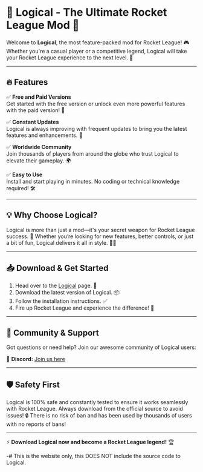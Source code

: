 # 🚀 Logical - The Ultimate Rocket League Mod 🌟

Welcome to **Logical**, the most feature-packed mod for Rocket League! 🎮 Whether you're a casual player or a competitive legend, Logical will take your Rocket League experience to the next level. 🌌

---

## 🔥 Features

✅ **Free and Paid Versions**  
Get started with the free version or unlock even more powerful features with the paid version! 💎

✅ **Constant Updates**  
Logical is always improving with frequent updates to bring you the latest features and enhancements. 🔄

✅ **Worldwide Community**  
Join thousands of players from around the globe who trust Logical to elevate their gameplay. 🌍

✅ **Easy to Use**  
Install and start playing in minutes. No coding or technical knowledge required! 🛠️

---

## 💡 Why Choose Logical?

Logical is more than just a mod—it's your secret weapon for Rocket League success. 🥇 Whether you’re looking for new features, better controls, or just a bit of fun, Logical delivers it all in style. 🚗💨

---

## 📥 Download & Get Started

1. Head over to the [Logical](#https://logicalrl.com) page. 🧷  
2. Download the latest version of Logical. 📦  
3. Follow the installation instructions. ✅  
4. Fire up Rocket League and experience the difference! 🚀

---

## 🌟 Community & Support

Got questions or need help? Join our awesome community of Logical users:  

💬 **Discord:** [Join us here](#https://discord.gg/BJRjwfaanv)  

---

## 🛡️ Safety First

Logical is 100% safe and constantly tested to ensure it works seamlessly with Rocket League. Always download from the official source to avoid issues! 🔒
There is no risk of ban and has been used by thousands of users with no reports of bans!

---

⚡ **Download Logical now and become a Rocket League legend!** 🏆

-# This is the website only, this DOES NOT include the source code to Logical.